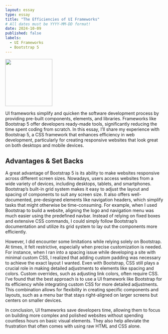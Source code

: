 ```yaml
---
layout: essay
type: essay
title: "The Efficiencies of UI Frameworks"
# All dates must be YYYY-MM-DD format!
date: 2024-10-09
published: false
labels:
  - UI Frameworks
  - Bootstrap 5
---
```


<img width="150px" class="rounded float-start pe-4" src="../img/layout.png">

UI frameworks simplify and quicken the software development process by providing pre-built components, elements, and libraries. Frameworks like Bootstrap 5 offer developers ready-made tools, significantly reducing the time spent coding from scratch. In this essay, I’ll share my experience with Bootstrap 5, a CSS framework that enhances efficiency in web development, particularly for creating responsive websites that look great on both desktops and mobile devices.

## Advantages & Set Backs

A great advantage of Bootstrap 5 is its ability to make websites responsive across different screen sizes. Nowadays, users access websites from a wide variety of devices, including desktops, tablets, and smartphones. Bootstrap’s built-in grid system makes it easy to adjust the layout and spacing of components to suit any screen size. It also offers well-documented, pre-designed elements like navigation headers, which simplify tasks that might otherwise be time-consuming. For example, when I used Bootstrap to build a website, aligning the logo and navigation menu was much easier using the predefined navbar. Instead of relying on fixed boxes and extensive CSS commands, I could simply follow Bootstrap’s documentation and utilize its grid system to lay out the components more efficiently.

However, I did encounter some limitations while relying solely on Bootstrap. At times, it felt restrictive, especially when precise customization is needed. For instance, when I ran into a spacing issue while developing a site with minimal custom CSS, I realized that adding custom padding was necessary to achieve the exact layout I wanted. Even with Bootstrap, CSS still plays a crucial role in making detailed adjustments to elements like spacing and colors. Custom overrides, such as adjusting link colors, often require CSS. I’ve found that the best approach is to use a UI framework like Bootstrap for its efficiency while integrating custom CSS for more detailed adjustments. This combination allows for flexibility in creating specific components and layouts, such as a menu bar that stays right-aligned on larger screens but centers on smaller devices.

In conclusion, UI frameworks save developers time, allowing them to focus on building more complex and polished websites without spending countless hours on basic visual elements. They also help alleviate the frustration that often comes with using raw HTML and CSS alone.
